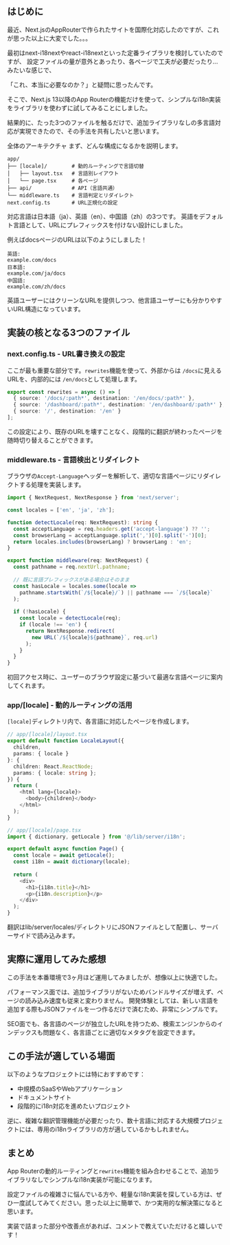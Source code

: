 

## はじめに

最近、Next.jsのAppRouterで作られたサイトを国際化対応したのですが、これが思った以上に大変でした。。。

最初はnext-i18nextやreact-i18nextといった定番ライブラリを検討していたのですが、
設定ファイルの量が意外とあったり、各ページで工夫が必要だったり...みたいな感じで、

「これ、本当に必要なのか？」と疑問に思ったんです。

そこで、Next.js 13以降のApp Routerの機能だけを使って、シンプルなi18n実装をライブラリを使わずに試してみることにしました。

結果的に、たった3つのファイルを触るだけで、追加ライブラリなしの多言語対応が実現できたので、その手法を共有したいと思います。

全体のアーキテクチャ
まず、どんな構成になるかを説明します。

```
app/
├── [locale]/        # 動的ルーティングで言語切替
│   ├── layout.tsx   # 言語別レイアウト
│   └── page.tsx     # 各ページ
├── api/             # API（言語共通）
└── middleware.ts    # 言語判定とリダイレクト
next.config.ts       # URL正規化の設定
```

対応言語は日本語（ja）、英語（en）、中国語（zh）の3つです。
英語をデフォルト言語として、URLにプレフィックスを付けない設計にしました。

例えばdocsページのURLは以下のようにしました！

```
英語: 
example.com/docs
日本語: 
example.com/ja/docs
中国語: 
example.com/zh/docs
```

英語ユーザーにはクリーンなURLを提供しつつ、他言語ユーザーにも分かりやすいURL構造になっています。

## 実装の核となる3つのファイル

### next.config.ts - URL書き換えの設定

ここが最も重要な部分です。`rewrites`機能を使って、外部からは `/docs`に見えるURLを、内部的には `/en/docs`として処理します。

```ts
export const rewrites = async () => [
  { source: '/docs/:path*', destination: '/en/docs/:path*' },
  { source: '/dashboard/:path*', destination: '/en/dashboard/:path*' },
  { source: '/', destination: '/en' }
];
```


この設定により、既存のURLを壊すことなく、段階的に翻訳が終わったページを随時切り替えることができます。

### middleware.ts - 言語検出とリダイレクト

ブラウザの`Accept-Language`ヘッダーを解析して、適切な言語ページにリダイレクトする処理を実装します。

```ts
import { NextRequest, NextResponse } from 'next/server';

const locales = ['en', 'ja', 'zh'];

function detectLocale(req: NextRequest): string {
  const acceptLanguage = req.headers.get('accept-language') ?? '';
  const browserLang = acceptLanguage.split(',')[0].split('-')[0];
  return locales.includes(browserLang) ? browserLang : 'en';
}

export function middleware(req: NextRequest) {
  const pathname = req.nextUrl.pathname;
  
  // 既に言語プレフィックスがある場合はそのまま
  const hasLocale = locales.some(locale => 
    pathname.startsWith(`/${locale}/`) || pathname === `/${locale}`
  );
  
  if (!hasLocale) {
    const locale = detectLocale(req);
    if (locale !== 'en') {
      return NextResponse.redirect(
        new URL(`/${locale}${pathname}`, req.url)
      );
    }
  }
}
```


初回アクセス時に、ユーザーのブラウザ設定に基づいて最適な言語ページに案内してくれます。

### app/[locale] - 動的ルーティングの活用

`[locale]`ディレクトリ内で、各言語に対応したページを作成します。

```ts
// app/[locale]/layout.tsx
export default function LocaleLayout({
  children,
  params: { locale }
}: {
  children: React.ReactNode;
  params: { locale: string };
}) {
  return (
    <html lang={locale}>
      <body>{children}</body>
    </html>
  );
}

// app/[locale]/page.tsx
import { dictionary, getLocale } from '@/lib/server/i18n';

export default async function Page() {
  const locale = await getLocale();
  const i18n = await dictionary(locale);
  
  return (
    <div>
      <h1>{i18n.title}</h1>
      <p>{i18n.description}</p>
    </div>
  );
}
```
翻訳はlib/server/locales/ディレクトリにJSONファイルとして配置し、サーバーサイドで読み込みます。

## 実際に運用してみた感想

この手法を本番環境で3ヶ月ほど運用してみましたが、想像以上に快適でした。

パフォーマンス面では、追加ライブラリがないためバンドルサイズが増えず、ページの読み込み速度も従来と変わりません。
開発体験としては、新しい言語を追加する際もJSONファイルを一つ作るだけで済むため、非常にシンプルです。

SEO面でも、各言語のページが独立したURLを持つため、検索エンジンからのインデックスも問題なく、各言語ごとに適切なメタタグを設定できます。

## この手法が適している場面

以下のようなプロジェクトには特におすすめです：

- 中規模のSaaSやWebアプリケーション
- ドキュメントサイト
- 段階的にi18n対応を進めたいプロジェクト

逆に、複雑な翻訳管理機能が必要だったり、数十言語に対応する大規模プロジェクトには、専用のi18nライブラリの方が適しているかもしれません。

## まとめ
App Routerの動的ルーティングと`rewrites`機能を組み合わせることで、追加ライブラリなしでシンプルなi18n実装が可能になります。

設定ファイルの複雑さに悩んでいる方や、軽量なi18n実装を探している方は、ぜひ一度試してみてください。思った以上に簡単で、かつ実用的な解決策になると思います。

実装で詰まった部分や改善点があれば、コメントで教えていただけると嬉しいです！